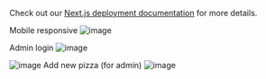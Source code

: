 
Check out our [Next.js deployment documentation](https://nextjs.org/docs/deployment) for more details.

Mobile responsive
![image](https://user-images.githubusercontent.com/53586791/217657795-6fc4497c-3b06-4a4c-9d8d-e6dcb2993c4e.png)

Admin login
![image](https://user-images.githubusercontent.com/53586791/217657869-71c9114d-8e82-4d8c-97ee-665c553d7584.png)


![image](https://user-images.githubusercontent.com/53586791/217657953-9da95e55-f147-462f-815a-94db450f5729.png)
Add new pizza (for admin)
![image](https://user-images.githubusercontent.com/53586791/217657987-020e27cf-caa9-4f71-99bc-c76b9b6a8014.png)
